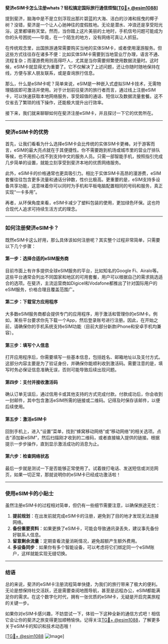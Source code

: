 **斐济eSIM卡怎么注册whats？轻松搞定国际旅行通信烦恼[[TG💪+ @esim1088](https://t.me/s/esim1088)]**

提到斐济，脑海中是不是立刻浮现出那片碧蓝的大海、洁白的沙滩和摇曳的椰子树？没错，斐济是一个让人心驰神往的度假胜地。无论是潜水、冲浪还是享受阳光浴，这里都堪称天堂。然而，当你踏上这片美丽的土地时，手机信号问题可能成为你的头号困扰——毕竟，在一个陌生的地方，没有网络可真让人抓狂。

在传统观念里，出国旅游通常需要购买当地的实体SIM卡，或者使用漫游服务。但这些方式往往存在诸多不便：比如实体SIM卡需要到当地营业厅办理，语言不通、流程复杂；而漫游费用则高得吓人，尤其是当你需要频繁使用数据流量时。这时候，eSIM卡就显得尤为重要了。它不仅解决了上述问题，还让你随时随地保持在线，方便与家人朋友联系，或是查询旅行信息。

那么，什么是eSIM卡呢？简单来说，eSIM是一种嵌入式虚拟SIM卡技术，无需物理插拔即可激活并使用。对于计划前往斐济的旅行者而言，通过线上注册eSIM卡，可以快速获取本地网络服务，享受超值的通话、短信以及数据流量套餐。这不仅省去了繁琐的线下操作，还能极大提升出行效率。

接下来，我们就来聊聊如何在斐济注册eSIM卡，并且探讨一下它的优势所在。

---

### **斐济eSIM卡的优势**
首先，让我们看看为什么选择eSIM卡会比传统的实体SIM卡更棒。对于游客而言，eSIM的最大亮点就在于其便捷性。你不需要跑到机场或城市里的营业厅排队等候，也不用担心找不到支持中文的服务人员。只需一部智能手机，按照指引完成几步简单的设置，就能立刻享受到斐济本地的优质网络服务。

此外，eSIM卡的价格通常也更具吸引力。相比于实体SIM卡高昂的漫游费，eSIM套餐往往包含更多流量和通话分钟数，性价比极高。更重要的是，eSIM支持多设备共享功能，这意味着你可以同时为手机和平板电脑配置相同的号码和服务，真正实现“一卡多用”。

再者，从环保角度来看，eSIM卡减少了塑料包装的使用，更加绿色环保。这也符合现代人追求可持续生活方式的理念。

---

### **如何注册斐济eSIM卡？**
既然eSIM卡这么好用，那么具体该如何注册呢？其实整个过程非常简单，只需要以下几个步骤：

#### **第一步：选择合适的eSIM服务商**
目前市面上有许多提供全球eSIM服务的平台，比如知名的Google Fi、Airalo等。这些平台通常会列出不同国家和地区的可用套餐，用户可以根据自己的需求挑选适合的选项。在斐济，主流运营商如Digicel和Vodafone都推出了针对国际用户的eSIM服务，价格合理且覆盖范围广。

#### **第二步：下载官方应用程序**
大多数eSIM服务商都会提供专门的应用程序，用于激活和管理你的eSIM卡。例如，某些平台要求你先下载一个App，然后登录账号进行注册。因此，在开始之前，请确保你的手机系统支持eSIM功能（目前大部分新款iPhone和安卓手机均兼容）。

#### **第三步：填写个人信息**
打开应用程序后，你需要填写一些基本信息，包括姓名、邮箱地址以及支付方式。这部分内容主要是为了验证身份，并确保你能顺利收到激活码。需要注意的是，填写时务必保证信息准确无误，否则可能导致后续出现问题。

#### **第四步：支付并接收激活码**
确认订单无误后，通过信用卡或其他支持的方式完成付款。付款成功后，你会收到一封邮件，其中包含激活eSIM所需的链接或二维码。记得及时保存该邮件，以便后续使用。

#### **第五步：激活eSIM卡**
回到手机上，进入“设置”菜单，找到“蜂窝移动网络”或“移动网络”的相关选项。点击“添加新eSIM”，然后扫描刚才收到的二维码，或者直接输入提供的链接。根据提示一步步操作，直到显示激活成功的消息为止。

#### **第六步：检查网络状态**
最后一步就是测试一下是否能够正常使用了。试着拨打电话、发送短信或浏览网页，如果一切正常，那就说明你的eSIM卡已经成功激活啦！

---

### **使用eSIM卡的小贴士**
虽然注册eSIM卡的过程相对简单，但仍有一些细节需要注意，以确保旅途无忧：

1. **提前规划**：在出发前就完成eSIM卡的注册，避免到了目的地才发现无法连接网络。
2. **备份重要资料**：如果更换了eSIM卡，可能会导致通讯录丢失，建议事先备份好联系人信息。
3. **留意剩余流量**：定期查看流量消耗情况，避免超额产生额外费用。
4. **多设备同步**：如果你有多个智能设备，可以考虑将它们绑定同一个eSIM账户，这样就能实现无缝切换。

---

### **结语**
总的来说，斐济的eSIM卡注册流程简单快捷，为我们的旅行带来了极大的便利。无论是想保持社交活跃，还是需要查阅地图导航，甚至是远程办公，eSIM都能满足你的需求。在这个数字化时代，拥有一张优质的eSIM卡，无疑是开启完美旅程的关键一步。

如果你对eSIM卡感兴趣，不妨尝试一下，体验一下这种全新的通信方式吧！相信它会让你的斐济之旅变得更加顺畅愉快。记得关注[TG💪+ @esim1088](https://t.me/s/esim1088)，了解更多关于eSIM卡的知识和技术动态哦！

[[TG💪+ @esim1088](https://t.me/s/esim1088) ![Image](https://i.postimg.cc/4NQfJmqS/Snipaste-2025-05-13-00-14-12.png)]